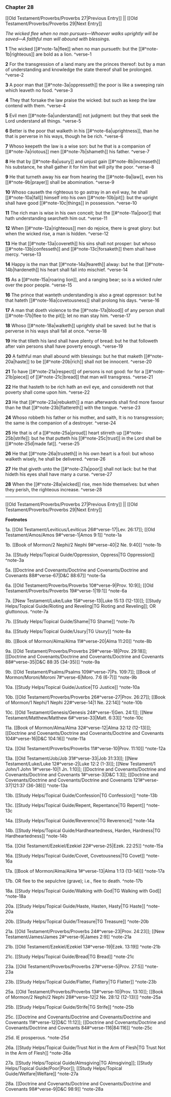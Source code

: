 ### Chapter 28

[[Old Testament/Proverbs/Proverbs 27|Previous Entry]]  ||  [[Old Testament/Proverbs/Proverbs 29|Next Entry]]

*The wicked flee when no man pursues—Whoever walks uprightly will be saved—A faithful man will abound with blessings.*

**1**  The wicked [[#^note-1a|flee]] when no man pursueth: but the [[#^note-1b|righteous]] are bold as a lion. ^verse-1

**2**  For the transgression of a land many are the princes thereof: but by a man of understanding and knowledge the state thereof shall be prolonged. ^verse-2

**3**  A poor man that [[#^note-3a|oppresseth]] the poor is like a sweeping rain which leaveth no food. ^verse-3

**4**  They that forsake the law praise the wicked: but such as keep the law contend with them. ^verse-4

**5**  Evil men [[#^note-5a|understand]] not judgment: but they that seek the Lord understand all things. ^verse-5

**6**  Better is the poor that walketh in his [[#^note-6a|uprightness]], than he that is perverse in his ways, though he be rich. ^verse-6

**7**  Whoso keepeth the law is a wise son: but he that is a companion of [[#^note-7a|riotous]] men [[#^note-7b|shameth]] his father. ^verse-7

**8**  He that by [[#^note-8a|usury]] and unjust gain [[#^note-8b|increaseth]] his substance, he shall gather it for him that will pity the poor. ^verse-8

**9**  He that turneth away his ear from hearing the [[#^note-9a|law]], even his [[#^note-9b|prayer]] shall be abomination. ^verse-9

**10**  Whoso causeth the righteous to go astray in an evil way, he shall [[#^note-10a|fall]] himself into his own [[#^note-10b|pit]]: but the upright shall have good [[#^note-10c|things]] in possession. ^verse-10

**11**  The rich man is wise in his own conceit; but the [[#^note-11a|poor]] that hath understanding searcheth him out. ^verse-11

**12**  When [[#^note-12a|righteous]] men do rejoice, there is great glory: but when the wicked rise, a man is hidden. ^verse-12

**13**  He that [[#^note-13a|covereth]] his sins shall not prosper: but whoso [[#^note-13b|confesseth]] and [[#^note-13c|forsaketh]] them shall have mercy. ^verse-13

**14**  Happy is the man that [[#^note-14a|feareth]] alway: but he that [[#^note-14b|hardeneth]] his heart shall fall into mischief. ^verse-14

**15**  As a [[#^note-15a|roaring lion]], and a ranging bear; so is a wicked ruler over the poor people. ^verse-15

**16**  The prince that wanteth understanding is also a great oppressor: but he that hateth [[#^note-16a|covetousness]] shall prolong his days. ^verse-16

**17**  A man that doeth violence to the [[#^note-17a|blood]] of any person shall [[#^note-17b|flee to the pit]]; let no man stay him. ^verse-17

**18**  Whoso [[#^note-18a|walketh]] uprightly shall be saved: but he that is perverse in his ways shall fall at once. ^verse-18

**19**  He that tilleth his land shall have plenty of bread: but he that followeth after vain persons shall have poverty enough. ^verse-19

**20**  A faithful man shall abound with blessings: but he that maketh [[#^note-20a|haste]] to be [[#^note-20b|rich]] shall not be innocent. ^verse-20

**21**  To have [[#^note-21a|respect]] of persons is not good: for for a [[#^note-21b|piece]] of [[#^note-21c|bread]] that man will transgress. ^verse-21

**22**  He that hasteth to be rich hath an evil eye, and considereth not that poverty shall come upon him. ^verse-22

**23**  He that [[#^note-23a|rebuketh]] a man afterwards shall find more favour than he that [[#^note-23b|flattereth]] with the tongue. ^verse-23

**24**  Whoso robbeth his father or his mother, and saith, It is no transgression; the same is the companion of a destroyer. ^verse-24

**25**  He that is of a [[#^note-25a|proud]] heart stirreth up [[#^note-25b|strife]]: but he that putteth his [[#^note-25c|trust]] in the Lord shall be [[#^note-25d|made fat]]. ^verse-25

**26**  He that [[#^note-26a|trusteth]] in his own heart is a fool: but whoso walketh wisely, he shall be delivered. ^verse-26

**27**  He that giveth unto the [[#^note-27a|poor]] shall not lack: but he that hideth his eyes shall have many a curse. ^verse-27

**28**  When the [[#^note-28a|wicked]] rise, men hide themselves: but when they perish, the righteous increase. ^verse-28


---
[[Old Testament/Proverbs/Proverbs 27|Previous Entry]]  ||  [[Old Testament/Proverbs/Proverbs 29|Next Entry]]


**Footnotes**


1a. [[Old Testament/Leviticus/Leviticus 26#^verse-17|Lev. 26:17]]; [[Old Testament/Amos/Amos 9#^verse-1|Amos 9:1]] ^note-1a

1b. [[Book of Mormon/2 Nephi/2 Nephi 9#^verse-40|2 Ne. 9:40]] ^note-1b

3a. [[Study Helps/Topical Guide/Oppression, Oppress|TG Oppression]] ^note-3a

5a. [[Doctrine and Covenants/Doctrine and Covenants/Doctrine and Covenants 88#^verse-67|D&C 88:67]] ^note-5a

6a. [[Old Testament/Proverbs/Proverbs 10#^verse-9|Prov. 10:9]]; [[Old Testament/Proverbs/Proverbs 19#^verse-1|19:1]] ^note-6a

7a. [[New Testament/Luke/Luke 15#^verse-13|Luke 15:13 (12-13)]]; [[Study Helps/Topical Guide/Rioting and Reveling|TG Rioting and Reveling]]; OR gluttonous.  ^note-7a

7b. [[Study Helps/Topical Guide/Shame|TG Shame]] ^note-7b

8a. [[Study Helps/Topical Guide/Usury|TG Usury]] ^note-8a

8b. [[Book of Mormon/Alma/Alma 11#^verse-20|Alma 11:20]] ^note-8b

9a. [[Old Testament/Proverbs/Proverbs 29#^verse-18|Prov. 29:18]]; [[Doctrine and Covenants/Doctrine and Covenants/Doctrine and Covenants 88#^verse-35|D&C 88:35 (34-35)]] ^note-9a

9b. [[Old Testament/Psalms/Psalms 109#^verse-7|Ps. 109:7]]; [[Book of Mormon/Moroni/Moroni 7#^verse-6|Moro. 7:6 (6-7)]] ^note-9b

10a. [[Study Helps/Topical Guide/Justice|TG Justice]] ^note-10a

10b. [[Old Testament/Proverbs/Proverbs 26#^verse-27|Prov. 26:27]]; [[Book of Mormon/1 Nephi/1 Nephi 22#^verse-14|1 Ne. 22:14]] ^note-10b

10c. [[Old Testament/Genesis/Genesis 24#^verse-1|Gen. 24:1]]; [[New Testament/Matthew/Matthew 6#^verse-33|Matt. 6:33]] ^note-10c

11a. [[Book of Mormon/Alma/Alma 32#^verse-12|Alma 32:12 (12-13)]]; [[Doctrine and Covenants/Doctrine and Covenants/Doctrine and Covenants 104#^verse-16|D&C 104:16]] ^note-11a

12a. [[Old Testament/Proverbs/Proverbs 11#^verse-10|Prov. 11:10]] ^note-12a

13a. [[Old Testament/Job/Job 31#^verse-33|Job 31:33]]; [[New Testament/Luke/Luke 12#^verse-2|Luke 12:2 (1-3)]]; [[New Testament/1 John/1 John 1#^verse-10|1 Jn. 1:10]]; [[Doctrine and Covenants/Doctrine and Covenants/Doctrine and Covenants 1#^verse-3|D&C 1:3]]; [[Doctrine and Covenants/Doctrine and Covenants/Doctrine and Covenants 121#^verse-37|121:37 (36-38)]] ^note-13a

13b. [[Study Helps/Topical Guide/Confession|TG Confession]] ^note-13b

13c. [[Study Helps/Topical Guide/Repent, Repentance|TG Repent]] ^note-13c

14a. [[Study Helps/Topical Guide/Reverence|TG Reverence]] ^note-14a

14b. [[Study Helps/Topical Guide/Hardheartedness, Harden, Hardness|TG Hardheartedness]] ^note-14b

15a. [[Old Testament/Ezekiel/Ezekiel 22#^verse-25|Ezek. 22:25]] ^note-15a

16a. [[Study Helps/Topical Guide/Covet, Covetousness|TG Covet]] ^note-16a

17a. [[Book of Mormon/Alma/Alma 1#^verse-13|Alma 1:13 (13-14)]] ^note-17a

17b. OR flee to the sepulchre (grave); i.e., flee to death. ^note-17b

18a. [[Study Helps/Topical Guide/Walking with God|TG Walking with God]] ^note-18a

20a. [[Study Helps/Topical Guide/Haste, Hasten, Hasty|TG Haste]] ^note-20a

20b. [[Study Helps/Topical Guide/Treasure|TG Treasure]] ^note-20b

21a. [[Old Testament/Proverbs/Proverbs 24#^verse-23|Prov. 24:23]]; [[New Testament/James/James 2#^verse-9|James 2:9]] ^note-21a

21b. [[Old Testament/Ezekiel/Ezekiel 13#^verse-19|Ezek. 13:19]] ^note-21b

21c. [[Study Helps/Topical Guide/Bread|TG Bread]] ^note-21c

23a. [[Old Testament/Proverbs/Proverbs 27#^verse-5|Prov. 27:5]] ^note-23a

23b. [[Study Helps/Topical Guide/Flatter, Flattery|TG Flatter]] ^note-23b

25a. [[Old Testament/Proverbs/Proverbs 13#^verse-10|Prov. 13:10]]; [[Book of Mormon/2 Nephi/2 Nephi 28#^verse-12|2 Ne. 28:12 (12-13)]] ^note-25a

25b. [[Study Helps/Topical Guide/Strife|TG Strife]] ^note-25b

25c. [[Doctrine and Covenants/Doctrine and Covenants/Doctrine and Covenants 11#^verse-12|D&C 11:12]]; [[Doctrine and Covenants/Doctrine and Covenants/Doctrine and Covenants 84#^verse-116|84:116]] ^note-25c

25d. IE prosperous. ^note-25d

26a. [[Study Helps/Topical Guide/Trust Not in the Arm of Flesh|TG Trust Not in the Arm of Flesh]] ^note-26a

27a. [[Study Helps/Topical Guide/Almsgiving|TG Almsgiving]]; [[Study Helps/Topical Guide/Poor|Poor]]; [[Study Helps/Topical Guide/Welfare|Welfare]] ^note-27a

28a. [[Doctrine and Covenants/Doctrine and Covenants/Doctrine and Covenants 98#^verse-9|D&C 98:9]] ^note-28a